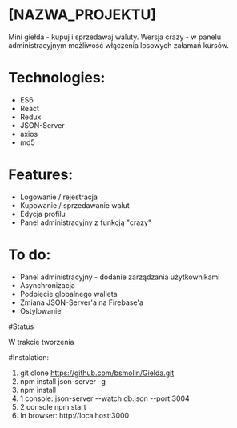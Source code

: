 # [NAZWA_PROJEKTU]

Mini giełda - kupuj i sprzedawaj waluty.
Wersja crazy - w panelu administracyjnym możliwość włączenia losowych załamań kursów. 

# Technologies: 
- ES6
- React 
- Redux
- JSON-Server
- axios
- md5

# Features:

- Logowanie / rejestracja
- Kupowanie / sprzedawanie walut
- Edycja profilu
- Panel administracyjny z funkcją "crazy"

# To do:

- Panel administracyjny - dodanie zarządzania użytkownikami
- Asynchronizacja
- Podpięcie globalnego walleta
- Zmiana JSON-Server'a na Firebase'a
- Ostylowanie

#Status

W trakcie tworzenia

#Instalation:

1. git clone https://github.com/bsmolin/Gielda.git
2. npm install json-server -g
3. npm install
4. 1 console: json-server --watch db.json --port 3004
5. 2 console npm start
6. In browser: http://localhost:3000